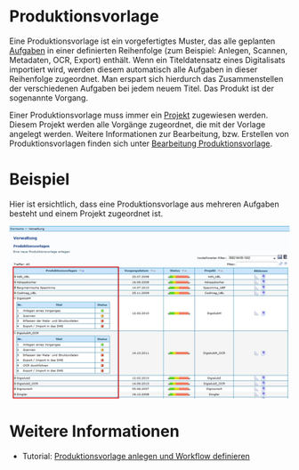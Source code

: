 # Produktionsvorlage
Eine Produktionsvorlage ist ein vorgefertigtes Muster, das alle geplanten [Aufgaben](Aufgaben.md) in einer definierten Reihenfolge (zum Beispiel: Anlegen, Scannen, Metadaten, OCR, Export) enthält. Wenn ein Titeldatensatz eines Digitalisats importiert wird, werden diesem automatisch alle Aufgaben in dieser Reihenfolge zugeordnet. Man erspart sich hierdurch das Zusammenstellen der verschiedenen Aufgaben bei jedem neuem Titel. Das Produkt ist der sogenannte Vorgang.

Einer Produktionsvorlage muss immer ein [Projekt](Projekt.md) zugewiesen werden. Diesem Projekt werden alle Vorgänge zugeordnet, die mit der Vorlage angelegt werden. Weitere Informationen zur Bearbeitung, bzw. Erstellen von Produktionsvorlagen finden sich unter [Bearbeitung Produktionsvorlage](Bearbeitung-Produktionsvorlage.md).


# Beispiel
Hier ist ersichtlich, dass eine Produktionsvorlage aus mehreren Aufgaben besteht und einem Projekt zugeordnet ist.

![](images/Produktionsvorlagen5.jpg)

# Weitere Informationen
* Tutorial: [Produktionsvorlage anlegen und Workflow definieren](https://github.com/kitodo/kitodo-tutorials/blob/master/kitodo2/04_produktionsvorlage-anlegen-und-workflow-definieren.md)